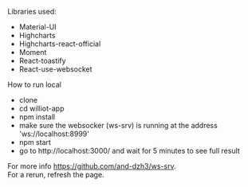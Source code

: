 Libraries used:


- Material-UI
- Highcharts
- Highcharts-react-official
- Moment
- React-toastify
- React-use-websocket


How to run local
- clone
- cd williot-app
- npm install
- make sure the websocker (ws-srv) is running at the address 'ws://localhost:8999'
- npm start
- go to http://localhost:3000/ and wait for 5 minutes to see full result


For more info https://github.com/and-dzh3/ws-srv.
<br/>
For a rerun, refresh the page.
